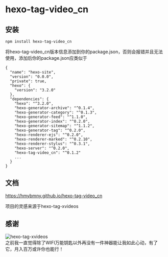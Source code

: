 # hexo-tag-video_cn

## 安装
```
npm install hexo-tag-video_cn 
```

将hexo-tag-video_cn版本信息添加到你的package.json，否则会报错并且无法使用，添加后你的package.json应类似于
```
{
  "name": "hexo-site",
  "version": "0.0.0",
  "private": true,
  "hexo": {
    "version": "3.2.0"
  },
  "dependencies": {
    "hexo": "^3.2.0",
    "hexo-generator-archive": "^0.1.4",
    "hexo-generator-category": "^0.1.3",
    "hexo-generator-feed": "^1.1.0",
    "hexo-generator-index": "^0.2.0",
    "hexo-generator-sitemap": "^1.1.2",
    "hexo-generator-tag": "^0.2.0",
    "hexo-renderer-ejs": "^0.2.0",
    "hexo-renderer-marked": "^0.2.10",
    "hexo-renderer-stylus": "^0.3.1",
    "hexo-server": "^0.2.0",
    "hexo-tag-video_cn": "^0.1.2"
    ...
  }
}
```

## 文档

https://hmybmny.github.io/hexo-tag-video_cn

项目的灵感来源于hexo-tag-xvideos

## 感谢

![hexo-tag-xvideos](https://github.com/welksonramos/hexo-tag-xvideos)  
之前我一直觉得除了WIFI万能钥匙以外再没有一件神器能让我如此心动，有了它，月入百万或许你也能行！
